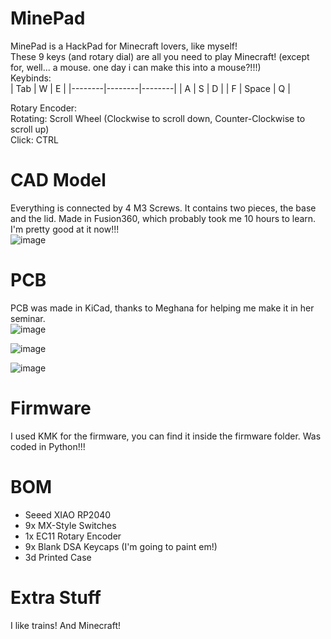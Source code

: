 # MinePad
MinePad is a HackPad for Minecraft lovers, like myself!    
These 9 keys (and rotary dial) are all you need to play Minecraft!    (except for, well... a mouse. one day i can make this into a mouse?!!!)    
Keybinds:   
| Tab | W | E |
|--------|--------|--------|
| A | S | D |
| F   | Space | Q |

Rotary Encoder:    
Rotating: Scroll Wheel (Clockwise to scroll down, Counter-Clockwise to scroll up)   
Click: CTRL   

# CAD Model
Everything is connected by 4 M3 Screws. It contains two pieces, the base and the lid. Made in Fusion360, which probably took me 10 hours to learn. I'm pretty good at it now!!!   
![image](https://github.com/user-attachments/assets/1c111550-b24b-4d1a-9f33-50237e21c0ac)

# PCB
PCB was made in KiCad, thanks to Meghana for helping me make it in her seminar.   
![image](https://github.com/user-attachments/assets/dd6e1f0d-044b-4e01-96d3-af9921f2bf4b)

![image](https://github.com/user-attachments/assets/357306c4-5b57-4f19-97de-6d535069e172)

![image](https://github.com/user-attachments/assets/28670298-b659-4cb3-a5cd-ae37a0c539a9)

# Firmware
I used KMK for the firmware, you can find it inside the firmware folder. Was coded in Python!!!   

# BOM
- Seeed XIAO RP2040
- 9x MX-Style Switches
- 1x EC11 Rotary Encoder
- 9x Blank DSA Keycaps (I'm going to paint em!)
- 3d Printed Case

# Extra Stuff
I like trains! And Minecraft!
